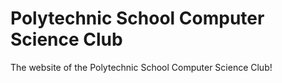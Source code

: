 # Polytechnic School Computer Science Club
The website of the Polytechnic School Computer Science Club!
